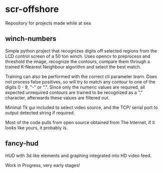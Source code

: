 # scr-offshore
Repository for projects made while at sea

<h2>winch-numbers</h2>

Simple python project that recognizes digits off selected regions from the LCD control screen of a 50 ton winch. 
Uses opencv to preprocess and threshold the image, recognize the contours, compare them through a trained K-Nearest Neighbour algorithm and select the best match. 

Training can also be performed with the correct cli parameter <i>learn</i>. Does not process false positives, so will try to match any contour to one of the digits 0 - 9, "-" or ".". Since only the numeric values are required, all expected unrequired contours are trained to be recognized as a "," character, afterwards these values are filtered out.

Minimal Tk gui included to select video source, and the TCP/ serial port to output detected string if required.

Most of the code pulls from open source obtained from The Internet, if it looks like yours, it probably is. 


<h2>fancy-hud</h2>

HUD with 3d like elements and graphing integrated into HD video feed. 

Work in Progress, very early stages!
